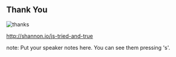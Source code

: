 ##  Thank You

![thanks](https://media.giphy.com/media/l0HlwUsWzHRTkdapi/giphy.gif)

http://shannon.io/js-tried-and-true

note:
    Put your speaker notes here.
    You can see them pressing 's'.
